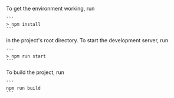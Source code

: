 To get the environment working, run

    ```
    > npm install
    ```

in the project's root directory.
To start the development server, run

    ```
    > npm run start
    ```

To build the project, run

    ```
    npm run build
    ```
